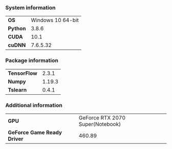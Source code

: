 ### System information

<table>
<tbody>
  <tr>
    <td><b>OS</b></td>
    <td>Windows 10 64-bit</td>
  </tr>
  <tr>
    <td><b>Python</b></td>
    <td>3.8.6</td>
  </tr>
  <tr>
    <td><b>CUDA</b></td>
    <td>10.1</td>
  </tr>
  <tr>
    <td><b>cuDNN</b></td>
    <td>7.6.5.32</td>
  </tr>
</tbody>
</table>

### Package information

<table>
<tbody>
  <tr>
    <td><b>TensorFlow</b></td>
    <td>2.3.1</td>
  </tr>
  <tr>
    <td><b>Numpy</b></td>
    <td>1.19.3</td>
  </tr>
  <tr>
    <td><b>Tslearn</b></td>
    <td>0.4.1</td>
  </tr>
</tbody>
</table>

### Additional information

<table>
<tbody>
  <tr>
    <td><b>GPU</b></td>
    <td>GeForce RTX 2070 Super(Notebook)</td>
  </tr>
  <tr>
    <td><b>GeForce Game Ready Driver</b></td>
    <td>460.89</td>
  </tr>
</tbody>
</table>